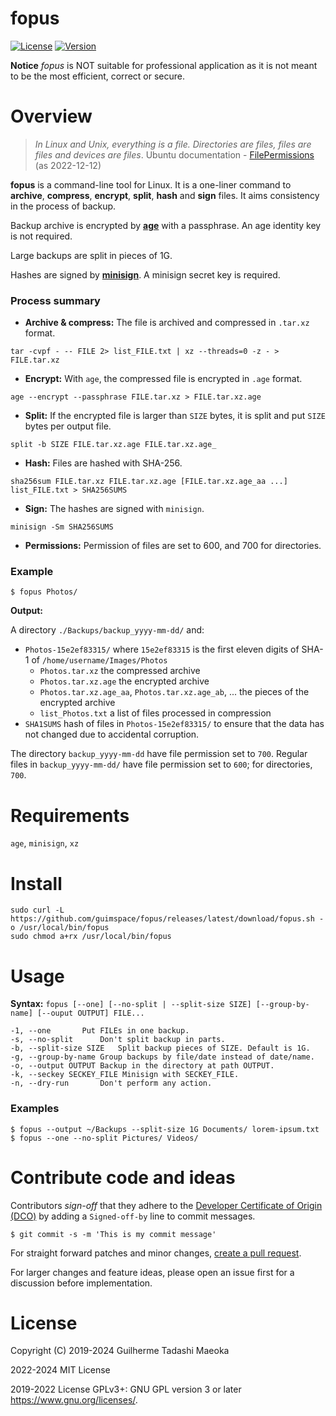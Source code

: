 # fopus

[![License](https://img.shields.io/github/license/guimspace/fopus)](https://github.com/guimspace/fopus/blob/master/LICENSE) [![Version](https://img.shields.io/github/release-pre/guimspace/fopus.svg)](https://github.com/guimspace/fopus/releases)

**Notice** _fopus_ is NOT suitable for professional application as it is not meant to be the most efficient, correct or secure.

# Overview

> *In Linux and Unix, everything is a file.  Directories are files, files are files and devices are files*.
> Ubuntu documentation - [FilePermissions](https://help.ubuntu.com/community/FilePermissions) (as 2022-12-12)

**fopus** is a command-line tool for Linux. It is a one-liner command to **archive**, **compress**, **encrypt**, **split**, **hash** and **sign** files. It aims consistency in the process of backup.

Backup archive is encrypted by [**age**](https://github.com/FiloSottile/age) with a passphrase. An age identity key is not required.

Large backups are split in pieces of 1G.

Hashes are signed by [**minisign**](https://github.com/jedisct1/minisign). A minisign secret key is required.

### Process summary

- **Archive & compress:** The file is archived and compressed in `.tar.xz` format.
```
tar -cvpf - -- FILE 2> list_FILE.txt | xz --threads=0 -z - > FILE.tar.xz
```

- **Encrypt:** With `age`, the compressed file is encrypted in `.age` format.
```
age --encrypt --passphrase FILE.tar.xz > FILE.tar.xz.age
```

- **Split:** If the encrypted file is larger than `SIZE` bytes, it is split and put `SIZE` bytes per output file.
```
split -b SIZE FILE.tar.xz.age FILE.tar.xz.age_
```

- **Hash:** Files are hashed with SHA-256.
```
sha256sum FILE.tar.xz FILE.tar.xz.age [FILE.tar.xz.age_aa ...] list_FILE.txt > SHA256SUMS
```

- **Sign:** The hashes are signed with `minisign`.
```
minisign -Sm SHA256SUMS
```

- **Permissions:** Permission of files are set to 600, and 700 for directories.

### Example

```
$ fopus Photos/
```

**Output:**

A directory `./Backups/backup_yyyy-mm-dd/` and:
 - `Photos-15e2ef83315/` where `15e2ef83315` is the first eleven digits of SHA-1 of `/home/username/Images/Photos`
   - `Photos.tar.xz` the compressed archive
   - `Photos.tar.xz.age` the encrypted archive
   - `Photos.tar.xz.age_aa`, `Photos.tar.xz.age_ab`, ... the pieces of the encrypted archive
   - `list_Photos.txt` a list of files processed in compression
 - `SHA1SUMS` hash of files in `Photos-15e2ef83315/` to ensure that the data has not changed due to accidental corruption.

The directory `backup_yyyy-mm-dd` have file permission set to `700`. Regular files in `backup_yyyy-mm-dd/` have file permission set to `600`; for directories, `700`.


# Requirements

`age`, `minisign`, `xz`


# Install

```
sudo curl -L https://github.com/guimspace/fopus/releases/latest/download/fopus.sh -o /usr/local/bin/fopus
sudo chmod a+rx /usr/local/bin/fopus
```


# Usage

**Syntax:** `fopus [--one] [--no-split | --split-size SIZE] [--group-by-name] [--ouput OUTPUT] FILE...`

```
-1, --one		Put FILEs in one backup.
-s, --no-split		Don't split backup in parts.
-b, --split-size SIZE	Split backup pieces of SIZE. Default is 1G.
-g, --group-by-name	Group backups by file/date instead of date/name.
-o, --output OUTPUT	Backup in the directory at path OUTPUT.
-k, --seckey SECKEY_FILE Minisign with SECKEY_FILE.
-n, --dry-run		Don't perform any action.
```

### Examples

```
$ fopus --output ~/Backups --split-size 1G Documents/ lorem-ipsum.txt
$ fopus --one --no-split Pictures/ Videos/
```

# Contribute code and ideas

Contributors *sign-off* that they adhere to the [Developer Certificate of Origin (DCO)](https://developercertificate.org/) by adding a `Signed-off-by` line to commit messages.

```
$ git commit -s -m 'This is my commit message'
```

For straight forward patches and minor changes, [create a pull request](https://help.github.com/en/articles/creating-a-pull-request).

For larger changes and feature ideas, please open an issue first for a discussion before implementation.


# License

Copyright (C) 2019-2024 Guilherme Tadashi Maeoka

2022-2024 MIT License

2019-2022 License GPLv3+: GNU GPL version 3 or later <https://www.gnu.org/licenses/>.
